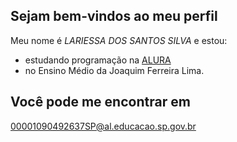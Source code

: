 ## Sejam bem-vindos ao meu perfil

Meu nome é *LARIESSA DOS SANTOS SILVA* e estou:
- estudando programação na [ALURA](www.alurastart.com.br)
- no Ensino Médio da Joaquim Ferreira Lima.

## Você pode me encontrar em
00001090492637SP@al.educacao.sp.gov.br	

![]()
